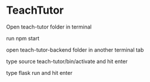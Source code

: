 # TeachTutor

Open teach-tutor folder in terminal

run npm start

open teach-tutor-backend folder in another terminal tab

type source teach-tutor/bin/activate and hit enter

type flask run and hit enter